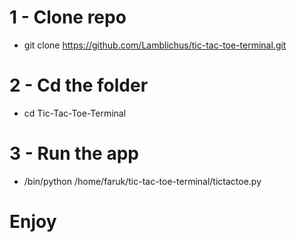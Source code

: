 # 1 - Clone repo
- git clone https://github.com/Lamblichus/tic-tac-toe-terminal.git
# 2 - Cd the folder
- cd Tic-Tac-Toe-Terminal     
# 3 - Run the app
- /bin/python /home/faruk/tic-tac-toe-terminal/tictactoe.py

# Enjoy 
